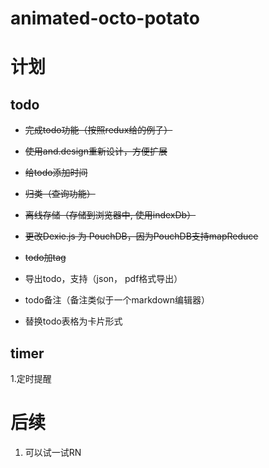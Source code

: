 # animated-octo-potato

# 计划

## todo
- ~~完成todo功能（按照redux给的例子）~~

- ~~使用and.design重新设计，方便扩展~~

- ~~给todo添加时间~~

- ~~归类（查询功能）~~

- ~~离线存储（存储到浏览器中, 使用indexDb）~~

- ~~更改Dexie.js 为 PouchDB，因为PouchDB支持mapReduce~~

- ~~todo加tag~~

- 导出todo，支持（json， pdf格式导出）

- todo备注（备注类似于一个markdown编辑器）

- 替换todo表格为卡片形式

## timer

1.定时提醒

# 后续
1. 可以试一试RN

